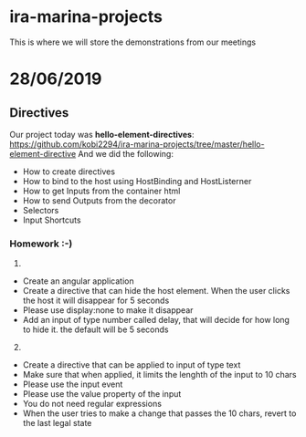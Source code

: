 # ira-marina-projects
This is where we will store the demonstrations from our meetings

# 28/06/2019
## Directives
Our project today was **hello-element-directives**: https://github.com/kobi2294/ira-marina-projects/tree/master/hello-element-directive
And we did the following: 

- How to create directives
- How to bind to the host using HostBinding and HostListerner
- How to get Inputs from the container html
- How to send Outputs from the decorator
- Selectors
- Input Shortcuts

### Homework :-)
1. 
- Create an angular application
- Create a directive that can hide the host element. When the user clicks the host it will disappear for 5 seconds
- Please use display:none to make it disappear
- Add an input of type number called delay, that will decide for how long to hide it. the default will be 5 seconds

2. 
- Create a directive that can be applied to input of type text
- Make sure that when applied, it limits the lenghth of the input to 10 chars
- Please use the input event
- Please use the value property of the input
- You do not need regular expressions
- When the user tries to make a change that passes the 10 chars, revert to the last legal state
